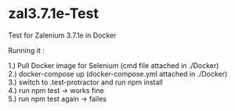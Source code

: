 # zal3.7.1e-Test
Test for Zalenium 3.7.1e in Docker


Running it : 

1.) Pull Docker image for Selenium (cmd file attached in ./Docker)  
2.) docker-compose up (docker-compose.yml attached in  ./Docker)  
3.) switch to .test-protractor and run npm install  
4.) run npm test -> works fine  
5.) run npm test again -> failes  

